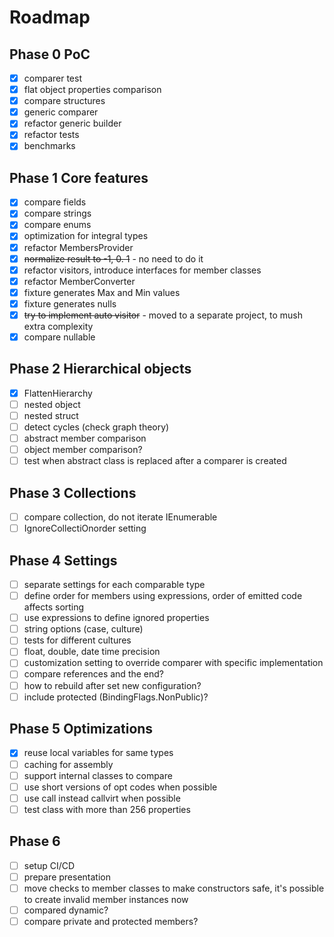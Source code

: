# Roadmap

## Phase 0 PoC

- [x] comparer test
- [x] flat object properties comparison
- [x] compare structures
- [x] generic comparer
- [x] refactor generic builder
- [x] refactor tests
- [x] benchmarks

## Phase 1 Core features

- [x] compare fields
- [x] compare strings
- [x] compare enums
- [x] optimization for integral types
- [x] refactor MembersProvider
- [x] ~~normalize result to -1, 0. 1~~ - no need to do it
- [x] refactor visitors, introduce interfaces for member classes
- [x] refactor MemberConverter
- [x] fixture generates Max and Min values
- [X] fixture generates nulls
- [x] ~~try to implement auto visitor~~ - moved to a separate project, to mush extra complexity
- [x] compare nullable

## Phase 2 Hierarchical objects

- [x] FlattenHierarchy
- [ ] nested object
- [ ] nested struct
- [ ] detect cycles (check graph theory)
- [ ] abstract member comparison
- [ ] object member comparison?
- [ ] test when abstract class is replaced after a comparer is created

## Phase 3 Collections

- [ ] compare collection, do not iterate IEnumerable
- [ ] IgnoreCollectiOnorder setting

## Phase 4 Settings

- [ ] separate settings for each comparable type
- [ ] define order for members using expressions, order of emitted code affects sorting
- [ ] use expressions to define ignored properties
- [ ] string options (case, culture)
- [ ] tests for different cultures
- [ ] float, double, date time precision
- [ ] customization setting to override comparer with specific implementation
- [ ] compare references and the end?
- [ ] how to rebuild after set new configuration?
- [ ] include protected (BindingFlags.NonPublic)?

## Phase 5 Optimizations

- [x] reuse local variables for same types
- [ ] caching for assembly
- [ ] support internal classes to compare
- [ ] use short versions of opt codes when possible
- [ ] use call instead callvirt when possible
- [ ] test class with more than 256 properties

## Phase 6

- [ ] setup CI/CD
- [ ] prepare presentation
- [ ] move checks to member classes to make constructors safe, it's possible to create invalid member instances now
- [ ] compared dynamic?
- [ ] compare private and protected members?
